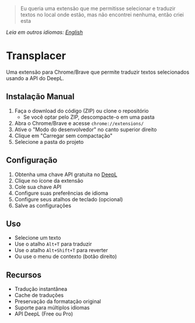 > Eu queria uma extensão que me permitisse selecionar e traduzir textos no local onde estão, mas não encontrei nenhuma, então criei esta

*Leia em outros idiomas: [English](README.md)*

# Transplacer

Uma extensão para Chrome/Brave que permite traduzir textos selecionados usando a API do DeepL.

## Instalação Manual

1. Faça o download do código (ZIP) ou clone o repositório
    - Se você optar pelo ZIP, descompacte-o em uma pasta
2. Abra o Chrome/Brave e acesse `chrome://extensions/`
3. Ative o "Modo do desenvolvedor" no canto superior direito
4. Clique em "Carregar sem compactação"
5. Selecione a pasta do projeto

## Configuração

1. Obtenha uma chave API gratuita no [DeepL](https://support.deepl.com/hc/pt-br/articles/360021200939-DeepL-API-Free)
2. Clique no ícone da extensão
3. Cole sua chave API
4. Configure suas preferências de idioma
5. Configure seus atalhos de teclado (opcional)
6. Salve as configurações

## Uso

- Selecione um texto
- Use o atalho `Alt+T` para traduzir
- Use o atalho `Alt+Shift+T` para reverter
- Ou use o menu de contexto (botão direito)

## Recursos

- Tradução instantânea
- Cache de traduções
- Preservação da formatação original
- Suporte para múltiplos idiomas
- API DeepL (Free ou Pro)
